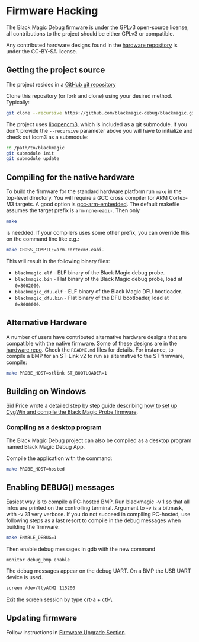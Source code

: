# Firmware Hacking

The Black Magic Debug firmware is under the GPLv3 open-source license, all contributions to the project should be either GPLv3 or compatible.

Any contributed hardware designs found in the [hardware repository](https://github.com/blackmagic-debug/blackmagic-hardware/) is under the CC-BY-SA license.

## Getting the project source

The project resides in a [GitHub git repository](https://github.com/blackmagic-debug/blackmagic)

Clone this repository (or fork and clone) using your desired method. Typically:

```bash
git clone --recursive https://github.com/blackmagic-debug/blackmagic.git
```

The project uses [libopencm3](http://www.libopencm3.org/), which is included as a git submodule. If you don't provide the `--recursive` parameter above you will have to initialize and check out locm3 as a submodule:

```bash
cd /path/to/blackmagic
git submodule init
git submodule update
```

## Compiling for the native hardware

To build the firmware for the standard hardware platform run `make` in the
top-level directory.  You will require a GCC cross compiler for ARM Cortex-M3
targets. A good option is [gcc-arm-embedded](https://developer.arm.com/downloads/-/gnu-rm).
The default makefile assumes the target prefix is `arm-none-eabi-`. Then only

```bash
make
```

is needded. If your compilers uses some other prefix,  you can override this
on the command line like e.g.:

```bash
make CROSS_COMPILE=arm-cortexm3-eabi-
```

This will result in the following binary files:

* `blackmagic.elf` - ELF binary of the Black Magic debug probe.
* `blackmagic.bin` - Flat binary of the Black Magic debug probe, load at `0x8002000`.
* `blackmagic_dfu.elf` - ELF binary of the Black Magic DFU bootloader.
* `blackmagic_dfu.bin` - Flat binary of the DFU bootloader, load at `0x8000000`.

## Alternative Hardware

A number of users have contributed alternative hardware designs that are compatible with the native firmware.
Some of these designs are in the [hardware repo](https://github.com/blackmagic-debug/blackmagic-hardware/tree/master/contrib). Check the `README.md` files for details. For instance, to compile a BMP for an ST-Link v2 to run as alternative to the ST firmware, compile:

```bash
make PROBE_HOST=stlink ST_BOOTLOADER=1
```

## Building on Windows

Sid Price wrote a detailed step by step guide describing [how to set up CygWin and compile the Black Magic Probe firmware](http://www.sidprice.com/2018/05/23/cortex-m-debugging-probe/).

### Compiling as a desktop program

The Black Magic Debug project can also be compiled as a desktop program named Black Magic Debug App.

Compile the application with the command:

```bash
make PROBE_HOST=hosted
```

## Enabling DEBUG() messages

Easiest way is to compile a PC-hosted BMP. Run blackmagic -v 1 so that all infos are printed on the controlling terminal. Argument to -v is a bitmask, with -v 31 very verbose. If you do not succeed in compiling PC-hosted, use following steps as a last resort to compile in the debug messages when building the firmware:

```bash
make ENABLE_DEBUG=1
```

Then enable debug messages in gdb with the new command

```gdb
monitor debug_bmp enable
```

The debug messages appear on the debug UART. On a BMP the USB UART device is used.

```bash
screen /dev/ttyACM2 115200
```

Exit the screen session by type crt-a + ctl-\\.

## Updating firmware

Follow instructions in [Firmware Upgrade Section](/firmware-upgrade.md).
